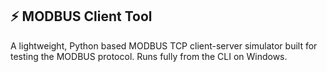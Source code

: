 ## ⚡ MODBUS Client Tool

A lightweight, Python based MODBUS TCP client-server simulator built for testing the MODBUS protocol. Runs fully from the CLI on Windows.
